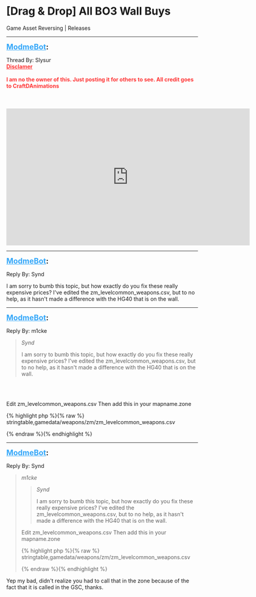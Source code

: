 # [Drag & Drop] All BO3 Wall Buys
Game Asset Reversing | Releases

---
<strong style="font-size: 1.4em;"><span style="text-decoration: underline;text-decoration-color: #34a7f9;"><span style="color:#34a7f9;">ModmeBot</span></span>:</strong>

<p>Thread By: Slysur<br /><span style="color:#ff3333;"><strong><span style="text-decoration: underline">Disclamer</span></strong></span><br /><br /><span style="color:#ff3333;"><strong>I am no the owner of this. Just posting it for others to see. All credit goes to CraftDAnimations</strong></span><br /><br /><br /><br /><span style="color:#ff3333;"><strong><iframe type="text/html" width="640" height="360" src="https://www.youtube.com/embed/rOZ6RgdIp_I" frameborder="0"></iframe></strong></span></p>

---
<strong style="font-size: 1.4em;"><span style="text-decoration: underline;text-decoration-color: #34a7f9;"><span style="color:#34a7f9;">ModmeBot</span></span>:</strong>

<p>Reply By: Synd<br /><p style="text-align:left;">I am sorry to bumb this topic, but how exactly do you fix these really expensive prices? I&#39;ve edited the zm_levelcommon_weapons.csv, but to no help, as it hasn&#39;t made a difference with the HG40 that is on the wall.</p></p>

---
<strong style="font-size: 1.4em;"><span style="text-decoration: underline;text-decoration-color: #34a7f9;"><span style="color:#34a7f9;">ModmeBot</span></span>:</strong>

<p>Reply By: m1cke<br /><blockquote><em>Synd</em><p style="text-align:left;">I am sorry to bumb this topic, but how exactly do you fix these really expensive prices? I&#39;ve edited the zm_levelcommon_weapons.csv, but to no help, as it hasn&#39;t made a difference with the HG40 that is on the wall.</p></blockquote><br /><br /><p style="text-align:left;">Edit zm_levelcommon_weapons.csv Then add this in your mapname.zone</p>{% highlight php %}{% raw %}
stringtable,gamedata/weapons/zm/zm_levelcommon_weapons.csv

{% endraw %}{% endhighlight %}
</p>

---
<strong style="font-size: 1.4em;"><span style="text-decoration: underline;text-decoration-color: #34a7f9;"><span style="color:#34a7f9;">ModmeBot</span></span>:</strong>

<p>Reply By: Synd<br /><blockquote><em>m1cke</em><blockquote><em>Synd</em><p style="text-align:left;">I am sorry to bumb this topic, but how exactly do you fix these really expensive prices? I&#39;ve edited the zm_levelcommon_weapons.csv, but to no help, as it hasn&#39;t made a difference with the HG40 that is on the wall.</p></blockquote><p style="text-align:left;">Edit zm_levelcommon_weapons.csv Then add this in your mapname.zone</p>{% highlight php %}{% raw %}
stringtable,gamedata/weapons/zm/zm_levelcommon_weapons.csv

{% endraw %}{% endhighlight %}
<br /></blockquote><p style="text-align:left;"></p><p style="text-align:left;">Yep my bad, didn&#39;t realize you had to call that in the zone because of the fact that it is called in the GSC, thanks.</p></p>
